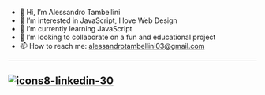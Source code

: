- 👋 Hi, I’m Alessandro Tambellini
- 👀 I’m interested in JavaScript, I love Web Design
- 🌱 I’m currently learning JavaScript
- 💞️ I’m looking to collaborate on a fun and educational project
- 📫 How to reach me: alessandrotambellini03@gmail.com

---
[![icons8-linkedin-30](https://user-images.githubusercontent.com/77124802/146415681-5ea3c7e2-ddc1-4261-8a81-677ff5aca3f4.png)][1]
---

[1]: https://www.linkedin.com/in/alessandro-tambellini-3739321b9/

<!---
AlessandroTambellini/AlessandroTambellini is a ✨ special ✨ repository because its `README.md` (this file) appears on your GitHub profile.
You can click the Preview link to take a look at your changes.
--->
